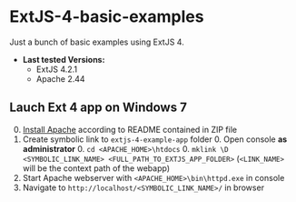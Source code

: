 ExtJS-4-basic-examples
======================

Just a bunch of basic examples using ExtJS 4.

* **Last tested Versions:**
    * ExtJS 4.2.1
    * Apache 2.44

Lauch Ext 4 app on Windows 7
----------------------------
0. [Install Apache](http://www.apachelounge.com/download/) according to README contained in ZIP file
0. Create symbolic link to ```extjs-4-example-app``` folder
    0. Open console **as administrator**
    0. ```cd <APACHE_HOME>\htdocs```
    0. ```mklink \D <SYMBOLIC_LINK_NAME> <FULL_PATH_TO_EXTJS_APP_FOLDER>``` (```<LINK_NAME>``` will be the context path of the webapp)
0. Start Apache webserver with ```<APACHE_HOME>\bin\httpd.exe``` in console
0. Navigate to ```http://localhost/<SYMBOLIC_LINK_NAME>/``` in browser
